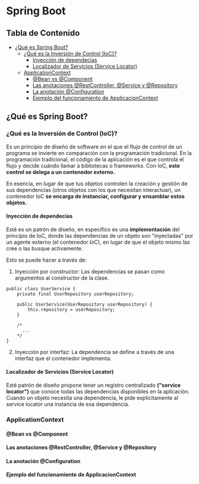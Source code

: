 # Spring Boot

## Tabla de Contenido

- [¿Qué es Spring Boot?](#que-es-spring-boot)
  - [¿Qué es la Inversión de Control (IoC)?](#que-es-la-inversion-de-control)
    - [Inyección de dependecias](#inyeccion-de-dependecias)
    - [Localizador de Servicios (Service Locator)](#service-locator)
  - [ApplicationContext](#applicacion-context)
    - [@Bean vs @Component](#bean-vs-component)
    - [Las anotaciones @RestController, @Service y @Repository](#controller-service-repository)
    - [La anotación @Configuration](#anotacion-configuration)
    - [Ejemplo del funcionamiento de ApplicacionContext](#ejemplo-application-context)



<a id="que-es-spring-boot"></a>
## ¿Qué es Spring Boot?


<a id="que-es-la-inversion-de-control"></a>
### ¿Qué es la Inversión de Control (IoC)?

Es un principio de diseño de software en el que el flujo de control de un programa se invierte en comparación con la programación tradicional. En la programación tradicional, el código de la aplicación es el que controla el flujo y decide cuándo llamar a bibliotecas o frameworks. Con IoC, **este control se delega a un contenedor externo.**

En esencia, en lugar de que tus objetos controlen la creación y gestión de sus dependencias (otros objetos con los que necesitan interactuar), un contenedor IoC **se encarga de instanciar, configurar y ensamblar estos objetos.**

<a id="inyeccion-de-dependecias"></a>
#### Inyección de dependecias

Esté es un patrón de diseño, en específico es una **implementación** del principio de IoC, donde las dependencias de un objeto son "inyectadas" por un agente externo (el contenedor IoC), en lugar de que el objeto mismo las cree o las busque activamente.

Esto se puede hacer a través de:
1. Inyección por constructor: Las dependencias se pasan como argumentos al constructor de la clase.

```
public class UserService {
    private final UserRepository userRepository;

    public UserService(UserRepository userRepository) {
        this.repository = userRepository;
    }

    /*
      ...
    */
}
```

2. Inyección por interfaz: La dependencia se define a través de una interfaz que el contenedor implementa.

<a id="service-locator"></a>

#### Localizador de Servicios (Service Locator)
Esté patrón de diseño propone tener un registro centralizado **("service locator")** que conoce todas las dependencias disponibles en la aplicación. Cuando un objeto necesita una dependencia, le pide explícitamente al service locator una instancia de esa dependencia.

<a id="applicacion-context"></a>
### ApplicationContext


<a id="bean-vs-component"></a>
#### @Bean vs @Component


<a id="controller-service-repository"></a>
#### Las anotaciones @RestController, @Service y @Repository


<a id="anotacion-configuration"></a>
#### La anotación @Configuration

<a id="ejemplo-application-context"></a>
#### Ejemplo del funcionamiento de ApplicacionContext
